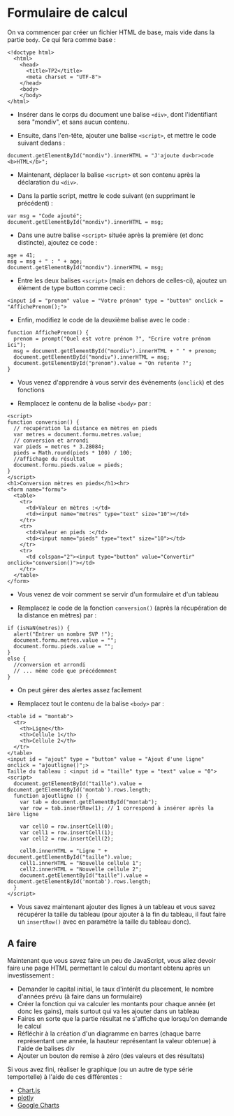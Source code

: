 # Formulaire de calcul

On va commencer par créer un fichier HTML de base, mais vide dans la partie `body`. Ce qui fera comme base :

```
<!doctype html>
  <html>
    <head>
      <title>TP2</title>
      <meta charset = "UTF-8">
    </head>
    <body>
    </body>
</html>
```

- Insérer dans le corps du document une balise `<div>`, dont l'identifiant sera "mondiv", et sans aucun contenu.

- Ensuite, dans l'en-tête, ajouter une balise `<script>`, et mettre le code suivant dedans :

```
document.getElementById("mondiv").innerHTML = "J'ajoute du<br>code <b>HTML</b>";
```

- Maintenant, déplacer la balise `<script>` et son contenu après la déclaration du `<div>`. 

- Dans la partie script, mettre le code suivant (en supprimant le précédent) :

```
var msg = "Code ajouté";
document.getElementById("mondiv").innerHTML = msg;
```

- Dans une autre balise `<script>` située après la première (et donc distincte), ajoutez ce code :

```
age = 41;
msg = msg + " : " + age;
document.getElementById("mondiv").innerHTML = msg;
```

- Entre les deux balises `<script>` (mais en dehors de celles-ci), ajoutez un élément de type button comme ceci :

```
<input id = "prenom" value = "Votre prénom" type = "button" onclick = "AffichePrenom();">
```

- Enfin, modifiez le code de la deuxième balise avec le code :

```
function AffichePrenom() {
  prenom = prompt("Quel est votre prénom ?", "Ecrire votre prénom ici"); 
  msg = document.getElementById("mondiv").innerHTML + " " + prenom;
  document.getElementById("mondiv").innerHTML = msg; 
  document.getElementById("prenom").value = "On retente ?";
}
```

- Vous venez d'apprendre à vous servir des événements (`onclick`) et des fonctions

- Remplacez le contenu de la balise `<body>` par :

```
<script>
function conversion() {
  // recupération la distance en mètres en pieds
  var metres = document.formu.metres.value;
  // conversion et arrondi
  var pieds = metres * 3.28084;
  pieds = Math.round(pieds * 100) / 100;
  //affichage du résultat
  document.formu.pieds.value = pieds;
}
</script>
<h1>Conversion mètres en pieds</h1><hr>
<form name="formu">
  <table>
    <tr>
      <td>Valeur en mètres :</td>
      <td><input name="metres" type="text" size="10"></td>
    </tr>
    <tr>
      <td>Valeur en pieds :</td>
      <td><input name="pieds" type="text" size="10"></td>
    </tr>
    <tr>
      <td colspan="2"><input type="button" value="Convertir" onclick="conversion()"></td>
    </tr>
  </table>
</form>
```

- Vous venez de voir comment se servir d'un formulaire et d'un tableau

- Remplacez le code de la fonction `conversion()` (après la récupération de la distance en mètres) par :

```
if (isNaN(metres)) {
  alert("Entrer un nombre SVP !");
  document.formu.metres.value = "";
  document.formu.pieds.value = "";		
}
else {
  //conversion et arrondi
  // ... même code que précédemment
}
```

- On peut gérer des alertes assez facilement

- Remplacez tout le contenu de la balise `<body>` par :

```
<table id = "montab">
  <tr>
    <th>Ligne</th>
    <th>Cellule 1</th>
    <th>Cellule 2</th>
  </tr>
</table>
<input id = "ajout" type = "button" value = "Ajout d'une ligne" onclick = "ajoutligne()";>
Taille du tableau : <input id = "taille" type = "text" value = "0">
<script>
  document.getElementById("taille").value = document.getElementById('montab').rows.length;
  function ajoutligne () {
    var tab = document.getElementById("montab");
    var row = tab.insertRow(1); // 1 correspond à insérer après la 1ère ligne

    var cell0 = row.insertCell(0);
    var cell1 = row.insertCell(1);
    var cell2 = row.insertCell(2);

    cell0.innerHTML = "Ligne " + document.getElementById("taille").value;
    cell1.innerHTML = "Nouvelle cellule 1";
    cell2.innerHTML = "Nouvelle cellule 2";
    document.getElementById("taille").value = document.getElementById('montab').rows.length;
  }
</script>
```

- Vous savez maintenant ajouter des lignes à un tableau et vous savez récupérer la taille du tableau (pour ajouter à la fin du tableau, il faut faire un `insertRow()` avec en paramètre la taille du tableau donc).


##  A faire

Maintenant que vous savez faire un peu de JavaScript, vous allez devoir faire une page HTML permettant le calcul du montant obtenu après un investissement :

- Demander le capital initial, le taux d'intérêt du placement, le nombre d'années prévu (à faire dans un formulaire)
- Créer la fonction qui va calculer les montants pour chaque année (et donc les gains), mais surtout qui va les ajouter dans un tableau
- Faires en sorte que la partie résultat ne s'affiche que lorsqu'on demande le calcul
- Réfléchir à la création d'un diagramme en barres (chaque barre représentant une année, la hauteur représentant la valeur obtenue) à l'aide de balises div
- Ajouter un bouton de remise à zéro (des valeurs et des résultats)

Si vous avez fini, réaliser le graphique (ou un autre de type série temportelle) à l'aide de ces différentes :

- [Chart.js](https://www.chartjs.org/)
- [plotly](https://plot.ly/javascript/)
- [Google Charts](https://developers.google.com/chart/)

